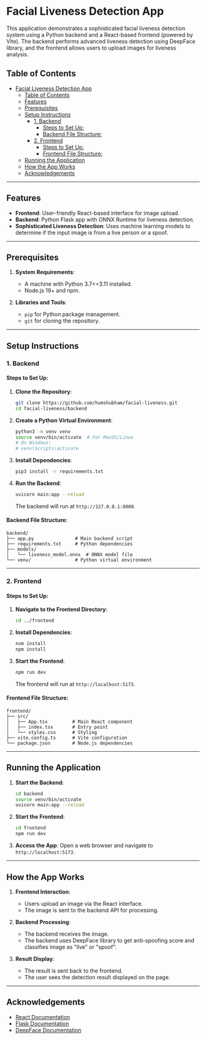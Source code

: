 # Facial Liveness Detection App

This application demonstrates a sophisticated facial liveness detection system using a Python backend and a React-based frontend (powered by Vite). The backend performs advanced liveness detection using DeepFace library, and the frontend allows users to upload images for liveness analysis.

## Table of Contents

- [Facial Liveness Detection App](#facial-liveness-detection-app)
  - [Table of Contents](#table-of-contents)
  - [Features](#features)
  - [Prerequisites](#prerequisites)
  - [Setup Instructions](#setup-instructions)
    - [1. Backend](#1-backend)
      - [Steps to Set Up:](#steps-to-set-up)
      - [Backend File Structure:](#backend-file-structure)
    - [2. Frontend](#2-frontend)
      - [Steps to Set Up:](#steps-to-set-up-1)
      - [Frontend File Structure:](#frontend-file-structure)
  - [Running the Application](#running-the-application)
  - [How the App Works](#how-the-app-works)
  - [Acknowledgements](#acknowledgements)

---

## Features

- **Frontend**: User-friendly React-based interface for image upload.
- **Backend**: Python Flask app with ONNX Runtime for liveness detection.
- **Sophisticated Liveness Detection**: Uses machine learning models to determine if the input image is from a live person or a spoof.

---

## Prerequisites

1. **System Requirements**:
   - A machine with Python 3.7<=3.11 installed.
   - Node.js 19+ and npm.

2. **Libraries and Tools**:
   - `pip` for Python package management.
   - `git` for cloning the repository.

---

## Setup Instructions

### 1. Backend

#### Steps to Set Up:

1. **Clone the Repository**:
   ```bash
   git clone https://github.com/humshubham/facial-liveness.git
   cd facial-liveness/backend
   ```

2. **Create a Python Virtual Environment**:
   ```bash
   python3 -m venv venv
   source venv/bin/activate  # For MacOS/Linux
   # On Windows:
   # venv\Scripts\activate
   ```

3. **Install Dependencies**:
   ```bash
   pip3 install -r requirements.txt
   ```

4. **Run the Backend**:
   ```bash
   uvicorn main:app --reload
   ```
   The backend will run at `http://127.0.0.1:8000`.

#### Backend File Structure:
```
backend/
├── app.py               # Main backend script
├── requirements.txt     # Python dependencies
├── models/
│   └── liveness_model.onnx  # ONNX model file
└── venv/                # Python virtual environment
```

---

### 2. Frontend

#### Steps to Set Up:

1. **Navigate to the Frontend Directory**:
   ```bash
   cd ../frontend
   ```

2. **Install Dependencies**:
   ```bash
   nvm install
   npm install
   ```

3. **Start the Frontend**:
   ```bash
   npm run dev
   ```
   The frontend will run at `http://localhost:5173`.

#### Frontend File Structure:
```
frontend/
├── src/
│   ├── App.tsx         # Main React component
│   ├── index.tsx       # Entry point
│   └── styles.css      # Styling
├── vite.config.ts      # Vite configuration
└── package.json        # Node.js dependencies
```

---

## Running the Application

1. **Start the Backend**:
   ```bash
   cd backend
   source venv/bin/activate
   uvicorn main:app --reload
   ```

2. **Start the Frontend**:
   ```bash
   cd frontend
   npm run dev
   ```

3. **Access the App**:
   Open a web browser and navigate to `http://localhost:5173`.

---

## How the App Works

1. **Frontend Interaction**:
   - Users upload an image via the React interface.
   - The image is sent to the backend API for processing.

2. **Backend Processing**:
   - The backend receives the image.
   - The backend uses DeepFace library to get anti-spoofing score and classifies image as "live" or "spoof".

3. **Result Display**:
   - The result is sent back to the frontend.
   - The user sees the detection result displayed on the page.

---

## Acknowledgements

- [React Documentation](https://reactjs.org/docs/getting-started.html)
- [Flask Documentation](https://flask.palletsprojects.com/)
- [DeepFace Documentation](https://onnxruntime.ai/docs/)

